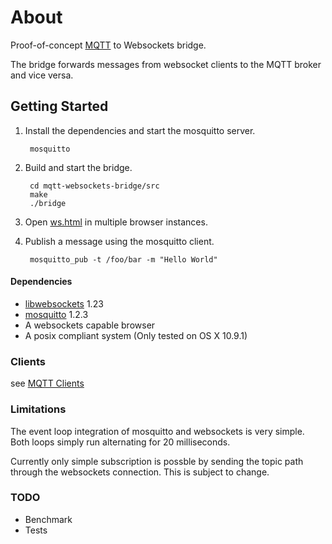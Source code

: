 About
=========================

Proof-of-concept [MQTT](http://mqtt.org/) to Websockets bridge.

The bridge forwards messages from websocket 
clients to the MQTT broker and vice versa.

## Getting Started

1. Install the dependencies and start the mosquitto server.

		mosquitto
		
2. Build and start the bridge.

		cd mqtt-websockets-bridge/src
		make
		./bridge
		
3. Open [ws.html](ws.html) in multiple browser instances.

4. Publish a message using the mosquitto client.
		
		mosquitto_pub -t /foo/bar -m "Hello World"

#### Dependencies

* [libwebsockets](http://libwebsockets.org/trac/libwebsockets) 1.23
* [mosquitto](http://mosquitto.org/) 1.2.3
* A websockets capable browser
* A posix compliant system (Only tested on OS X 10.9.1)

### Clients

see [MQTT Clients](https://github.com/heimsphere/mqtt-clients)

### Limitations

The event loop integration of mosquitto and websockets is very simple.
Both loops simply run alternating for 20 milliseconds.

Currently only simple subscription is possble by sending the topic path 
through the websockets connection. This is subject to change.

### TODO

* Benchmark 
* Tests